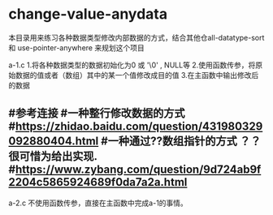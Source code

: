 # change-value-anydata
 本目录用来练习各种数据类型修改内部数据的方式，结合其他仓all-datatype-sort和 use-pointer-anywhere 来规划这个项目 

a-1.c
 1.将各种数据类型的数据初始化为0 或 '\0' , NULL等
 2.使用函数传参，将原始数据的值或者（数组）其中的某一个值修改成目的值
 3.在主函数中输出修改后的数据

#参考连接
#一种整行修改数据的方式
#https://zhidao.baidu.com/question/431980329092880404.html
#一种通过??数组指针的方式 ？？很可惜为给出实现.
#https://www.zybang.com/question/9d724ab9f2204c5865924689f0da7a2a.html
--------------------------------------------------
 a-2.c
 不使用函数传参，直接在主函数中完成a-1的事情。
